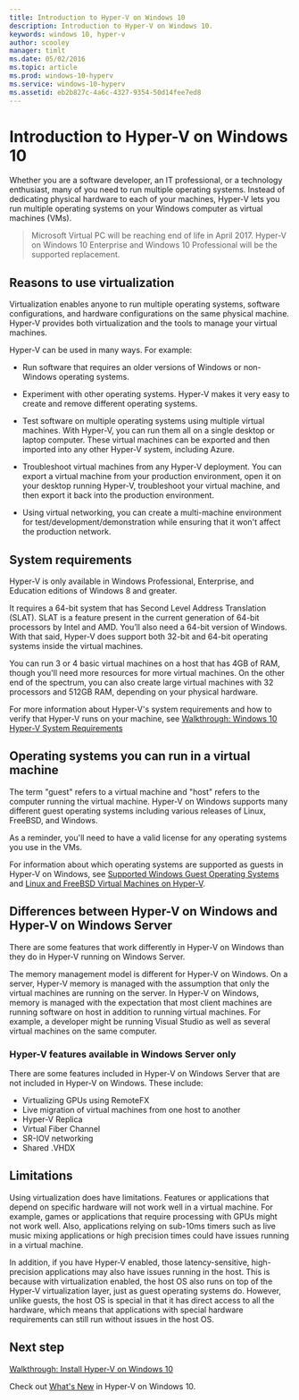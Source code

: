 ```yaml
---
title: Introduction to Hyper-V on Windows 10
description: Introduction to Hyper-V on Windows 10.
keywords: windows 10, hyper-v
author: scooley
manager: timlt
ms.date: 05/02/2016
ms.topic: article
ms.prod: windows-10-hyperv
ms.service: windows-10-hyperv
ms.assetid: eb2b827c-4a6c-4327-9354-50d14fee7ed8
---
```


# Introduction to Hyper-V on Windows 10

Whether you are a software developer, an IT professional, or a technology enthusiast, many of you need to run multiple operating systems.  Instead of dedicating physical hardware to each of your machines, Hyper-V lets you run multiple operating systems on your Windows computer as virtual machines (VMs).

> Microsoft Virtual PC will be reaching end of life in April 2017. Hyper-V on Windows 10 Enterprise and Windows 10 Professional will be the supported replacement.  

## Reasons to use virtualization
Virtualization enables anyone to run multiple operating systems, software configurations, and hardware configurations on the same physical machine.  Hyper-V provides both virtualization and the tools to manage your virtual machines.

Hyper-V can be used in many ways. For example:

* Run software that requires an older versions of Windows or non-Windows operating systems. 

* Experiment with other operating systems. Hyper-V makes it very easy to create and remove different operating systems.

* Test software on multiple operating systems using multiple virtual machines. With Hyper-V, you can run them all on a single desktop or laptop computer. These virtual machines can be exported and then imported into any other Hyper-V system, including Azure.

* Troubleshoot virtual machines from any Hyper-V deployment. You can export a virtual machine from your production environment, open it on your desktop running Hyper-V, troubleshoot your virtual machine, and then export it back into the production environment. 

* Using virtual networking, you can create a multi-machine environment for test/development/demonstration while ensuring that it won't affect the production network.

## System requirements
Hyper-V is only available in Windows Professional, Enterprise, and Education editions of Windows 8 and greater.

It requires a 64-bit system that has Second Level Address Translation (SLAT). SLAT is a feature present in the current generation of 64-bit processors by Intel and AMD.  You’ll also need a 64-bit version of Windows.  
With that said, Hyper-V does support both 32-bit and 64-bit operating systems inside the virtual machines.

You can run 3 or 4 basic virtual machines on a host that has 4GB of RAM, though you'll need more resources for more virtual machines. On the other end of the spectrum, you can also create large virtual machines with 32 processors and 512GB RAM, depending on your physical hardware.

For more information about Hyper-V's system requirements and how to verify that Hyper-V runs on your machine, see [Walkthrough: Windows 10 Hyper-V System Requirements](..\quick_start\walkthrough_install.md)


## Operating systems you can run in a virtual machine
The term "guest" refers to a virtual machine and "host" refers to the computer running the virtual machine. Hyper-V on Windows supports many different guest operating systems including various releases of Linux, FreeBSD, and Windows. 

As a reminder, you'll need to have a valid license for any operating systems you use in the VMs. 

For information about which operating systems are supported as guests in Hyper-V on Windows, see [Supported Windows Guest Operating Systems](supported_guest_os.md) and [Linux and FreeBSD Virtual Machines on Hyper-V](https://technet.microsoft.com/library/dn531030.aspx). 


## Differences between Hyper-V on Windows and Hyper-V on Windows Server
There are some features that work differently in Hyper-V on Windows than they do in Hyper-V running on Windows Server. 

The memory management model is different for Hyper-V on Windows. On a server, Hyper-V memory is managed with the assumption that only the virtual machines are running on the server. In Hyper-V on Windows, memory is managed with the expectation that most client machines are running software on host in addition to running virtual machines. For example, a developer might be running Visual Studio as well as several virtual machines on the same computer.

### Hyper-V features available in Windows Server only
There are some features included in Hyper-V on Windows Server that are not included in Hyper-V on Windows. These include:

* Virtualizing GPUs using RemoteFX 
* Live migration of virtual machines from one host to another
* Hyper-V Replica
* Virtual Fiber Channel
* SR-IOV networking
* Shared .VHDX

## Limitations
Using virtualization does have limitations. Features or applications that depend on specific hardware will not work well in a virtual machine. For example, games or applications that require processing with GPUs might not work well. Also, applications relying on sub-10ms timers such as live music mixing applications or high precision times could have issues running in a virtual machine.

In addition, if you have Hyper-V enabled, those latency-sensitive, high-precision applications may also have issues running in the host.  This is because with virtualization enabled, the host OS also runs on top of the Hyper-V virtualization layer, just as guest operating systems do. However, unlike guests, the host OS is special in that it has direct access to all the hardware, which means that applications with special hardware requirements can still run without issues in the host OS.

## Next step
[Walkthrough: Install Hyper-V on Windows 10](..\quick_start\walkthrough_install.md) 

Check out [What's New](whats_new.md) in Hyper-V on Windows 10.

